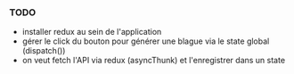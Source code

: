 ### TODO

- installer redux au sein de l'application
- gérer le click du bouton pour générer une blague via le state global (dispatch())
- on veut fetch l'API via redux (asyncThunk) et l'enregistrer dans un state